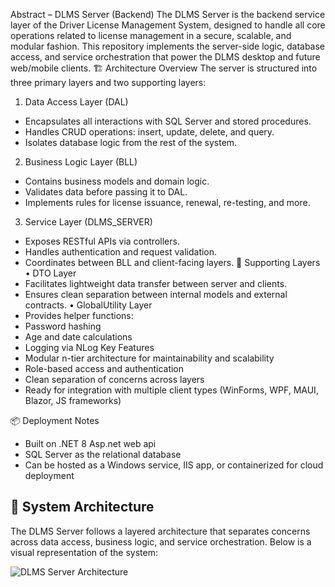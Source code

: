 Abstract – DLMS Server (Backend)
The DLMS Server is the backend service layer of the Driver License Management System, designed to handle all core operations related to license management in a secure, scalable, and modular fashion. This repository implements the server-side logic, database access, and service orchestration that power the DLMS desktop and future web/mobile clients.
🏗️ Architecture Overview
The server is structured into three primary layers and two supporting layers:
1. Data Access Layer (DAL)
- Encapsulates all interactions with SQL Server and stored procedures.
- Handles CRUD operations: insert, update, delete, and query.
- Isolates database logic from the rest of the system.
2. Business Logic Layer (BLL)
- Contains business models and domain logic.
- Validates data before passing it to DAL.
- Implements rules for license issuance, renewal, re-testing, and more.
3. Service Layer (DLMS_SERVER)
- Exposes RESTful APIs via controllers.
- Handles authentication and request validation.
- Coordinates between BLL and client-facing layers.
🧩 Supporting Layers
• DTO Layer
- Facilitates lightweight data transfer between server and clients.
- Ensures clean separation between internal models and external contracts.
• GlobalUtility Layer
- Provides helper functions:
- Password hashing
- Age and date calculations
- Logging via NLog
Key Features
- Modular n-tier architecture for maintainability and scalability
- Role-based access and authentication
- Clean separation of concerns across layers
- Ready for integration with multiple client types (WinForms, WPF, MAUI, Blazor, JS frameworks) 

📦 Deployment Notes
- Built on .NET 8 Asp.net web api 
- SQL Server as the relational database
- Can be hosted as a Windows service, IIS app, or containerized for cloud deployment 

## 🧭 System Architecture

The DLMS Server follows a layered architecture that separates concerns across data access, business logic, and service orchestration. Below is a visual representation of the system:

![DLMS Server Architecture](docs/DLMS_SERVER/DLMS_Architecture.png)



